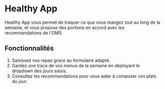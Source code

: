 # Healthy App

Healthy App vous permet de traquer ce que vous mangez tout au long de la semaine, et vous propose des portions en accord avec les recommandations de l'OMS

## Fonctionnalités

1. Saisissez vos repas grace au formulaire adapté.
2. Gardez une trace de vos menus de la semaine en déployant le dropdown des jours saisis.
3. Consultez les recommandations pour vous aider à composer vos plats du jour.